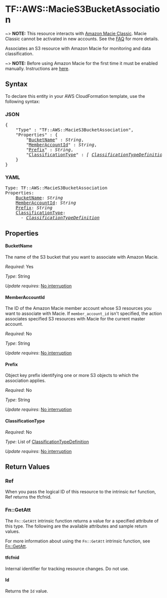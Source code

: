 # TF::AWS::MacieS3BucketAssociation

~> **NOTE:** This resource interacts with [Amazon Macie Classic](https://docs.aws.amazon.com/macie/latest/userguide/what-is-macie.html). Macie Classic cannot be activated in new accounts. See the [FAQ](https://aws.amazon.com/macie/classic-faqs/) for more details.

Associates an S3 resource with Amazon Macie for monitoring and data classification.

~> **NOTE:** Before using Amazon Macie for the first time it must be enabled manually. Instructions are [here](https://docs.aws.amazon.com/macie/latest/userguide/macie-setting-up.html#macie-setting-up-enable).

## Syntax

To declare this entity in your AWS CloudFormation template, use the following syntax:

### JSON

<pre>
{
    "Type" : "TF::AWS::MacieS3BucketAssociation",
    "Properties" : {
        "<a href="#bucketname" title="BucketName">BucketName</a>" : <i>String</i>,
        "<a href="#memberaccountid" title="MemberAccountId">MemberAccountId</a>" : <i>String</i>,
        "<a href="#prefix" title="Prefix">Prefix</a>" : <i>String</i>,
        "<a href="#classificationtype" title="ClassificationType">ClassificationType</a>" : <i>[ <a href="classificationtypedefinition.md">ClassificationTypeDefinition</a>, ... ]</i>
    }
}
</pre>

### YAML

<pre>
Type: TF::AWS::MacieS3BucketAssociation
Properties:
    <a href="#bucketname" title="BucketName">BucketName</a>: <i>String</i>
    <a href="#memberaccountid" title="MemberAccountId">MemberAccountId</a>: <i>String</i>
    <a href="#prefix" title="Prefix">Prefix</a>: <i>String</i>
    <a href="#classificationtype" title="ClassificationType">ClassificationType</a>: <i>
      - <a href="classificationtypedefinition.md">ClassificationTypeDefinition</a></i>
</pre>

## Properties

#### BucketName

The name of the S3 bucket that you want to associate with Amazon Macie.

_Required_: Yes

_Type_: String

_Update requires_: [No interruption](https://docs.aws.amazon.com/AWSCloudFormation/latest/UserGuide/using-cfn-updating-stacks-update-behaviors.html#update-no-interrupt)

#### MemberAccountId

The ID of the Amazon Macie member account whose S3 resources you want to associate with Macie. If `member_account_id` isn't specified, the action associates specified S3 resources with Macie for the current master account.

_Required_: No

_Type_: String

_Update requires_: [No interruption](https://docs.aws.amazon.com/AWSCloudFormation/latest/UserGuide/using-cfn-updating-stacks-update-behaviors.html#update-no-interrupt)

#### Prefix

Object key prefix identifying one or more S3 objects to which the association applies.

_Required_: No

_Type_: String

_Update requires_: [No interruption](https://docs.aws.amazon.com/AWSCloudFormation/latest/UserGuide/using-cfn-updating-stacks-update-behaviors.html#update-no-interrupt)

#### ClassificationType

_Required_: No

_Type_: List of <a href="classificationtypedefinition.md">ClassificationTypeDefinition</a>

_Update requires_: [No interruption](https://docs.aws.amazon.com/AWSCloudFormation/latest/UserGuide/using-cfn-updating-stacks-update-behaviors.html#update-no-interrupt)

## Return Values

### Ref

When you pass the logical ID of this resource to the intrinsic `Ref` function, Ref returns the tfcfnid.

### Fn::GetAtt

The `Fn::GetAtt` intrinsic function returns a value for a specified attribute of this type. The following are the available attributes and sample return values.

For more information about using the `Fn::GetAtt` intrinsic function, see [Fn::GetAtt](https://docs.aws.amazon.com/AWSCloudFormation/latest/UserGuide/intrinsic-function-reference-getatt.html).

#### tfcfnid

Internal identifier for tracking resource changes. Do not use.

#### Id

Returns the <code>Id</code> value.

